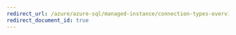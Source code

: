 ```yaml
---
redirect_url: /azure/azure-sql/managed-instance/connection-types-overview
redirect_document_id: true
---
```

